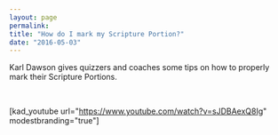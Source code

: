 ```yaml
---
layout: page
permalink: 
title: "How do I mark my Scripture Portion?"
date: "2016-05-03"
---
```


Karl Dawson gives quizzers and coaches some tips on how to properly mark their Scripture Portions.

 

\[kad\_youtube url="https://www.youtube.com/watch?v=sJDBAexQ8Ig" modestbranding="true"\]
